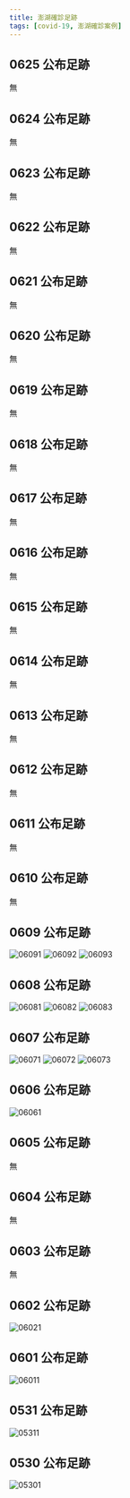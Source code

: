 ```yaml
---
title: 澎湖確診足跡
tags: [covid-19, 澎湖確診案例]
---
```

## 0625 公布足跡
無
## 0624 公布足跡
無
## 0623 公布足跡
無
## 0622 公布足跡
無
## 0621 公布足跡
無
## 0620 公布足跡
無
## 0619 公布足跡
無
## 0618 公布足跡
無
## 0617 公布足跡
無
## 0616 公布足跡
無
## 0615 公布足跡
無
## 0614 公布足跡
無
## 0613 公布足跡
無
## 0612 公布足跡
無
## 0611 公布足跡
無
## 0610 公布足跡
無
## 0609 公布足跡
![06091](https://scontent.ftpe7-2.fna.fbcdn.net/v/t1.6435-9/195420416_4117953964928024_3663588135492582341_n.jpg?_nc_cat=109&ccb=1-3&_nc_sid=730e14&_nc_ohc=Vi_BOa_-HWgAX-yPfLJ&_nc_ht=scontent.ftpe7-2.fna&oh=bb0e99e74bbb2fe9aff13aed7f073f3f&oe=60E4498F)
![06092](https://scontent.ftpe7-4.fna.fbcdn.net/v/t1.6435-9/192603844_4117953974928023_7448700172600927221_n.jpg?_nc_cat=107&ccb=1-3&_nc_sid=730e14&_nc_ohc=sklcm8R3VoUAX8kjb6m&_nc_ht=scontent.ftpe7-4.fna&oh=d9bce9d4f59523a386b243c6b953a1b9&oe=60E574C6)
![06093](https://scontent.ftpe7-4.fna.fbcdn.net/v/t1.6435-9/196586143_4117953918261362_8586133471010716957_n.jpg?_nc_cat=105&ccb=1-3&_nc_sid=730e14&_nc_ohc=jc12hFqmMEUAX97KfH0&_nc_ht=scontent.ftpe7-4.fna&oh=b555f5a202e3de17db3de95830cb9f0f&oe=60E444B9)
## 0608 公布足跡
![06081](https://www.penghu.gov.tw/uploadimg/lawcenter/202106081813300.jpg)
![06082](https://www.penghu.gov.tw/uploadimg/lawcenter/202106081813301.jpg)
![06083](https://www.penghu.gov.tw/uploadimg/lawcenter/202106081813302.jpg)
## 0607 公布足跡
![06071](https://scontent.ftpe8-1.fna.fbcdn.net/v/t1.6435-9/191278134_4112397675483653_468800788666331031_n.jpg?_nc_cat=105&ccb=1-3&_nc_sid=730e14&_nc_ohc=npdD6skkyNsAX8z7Sju&tn=iAodmyEv752TGOIn&_nc_ht=scontent.ftpe8-1.fna&oh=cff73b7797e2a16e3a81360904c8bf87&oe=60E36496)
![06072](https://scontent.ftpe8-2.fna.fbcdn.net/v/t1.6435-9/192235517_4112397632150324_2837565744528496535_n.jpg?_nc_cat=103&ccb=1-3&_nc_sid=730e14&_nc_ohc=4VtzaPfOt8wAX9kCqw9&_nc_ht=scontent.ftpe8-2.fna&oh=8ca04629818736a3404295ae2f2cd0a6&oe=60E44106)
![06073](https://scontent.ftpe8-4.fna.fbcdn.net/v/t1.6435-9/191569406_4112397708816983_1399154821594041501_n.jpg?_nc_cat=104&ccb=1-3&_nc_sid=730e14&_nc_ohc=B-y6bQrCeEMAX999lEz&tn=iAodmyEv752TGOIn&_nc_ht=scontent.ftpe8-4.fna&oh=e0e11b1d1440f24ffe86c5197d8f98c2&oe=60E53CEA)
## 0606 公布足跡
![06061](https://www.penghu.gov.tw/uploadimg/lawcenter/202106061822030.jpg)

## 0605 公布足跡
無

## 0604 公布足跡
無

## 0603 公布足跡
無
## 0602 公布足跡
![06021](https://scontent.ftpe8-2.fna.fbcdn.net/v/t1.6435-9/189507623_4098096880247066_7804545935110219329_n.jpg?_nc_cat=103&ccb=1-3&_nc_sid=730e14&_nc_ohc=O56WKpjR7QYAX9fO8fe&_nc_ht=scontent.ftpe8-2.fna&oh=cb305c587f28c8f3f1c46200907960ed&oe=60DCA780)
## 0601 公布足跡
![06011](https://scontent.ftpe8-2.fna.fbcdn.net/v/t1.6435-9/189673284_4094989923891095_1174084426126667325_n.jpg?_nc_cat=101&ccb=1-3&_nc_sid=730e14&_nc_ohc=OTggT8BRf54AX94j1P8&tn=iAodmyEv752TGOIn&_nc_ht=scontent.ftpe8-2.fna&oh=5610d1380516e228c10d7943cc1e2de5&oe=60DB67E2)
## 0531 公布足跡
![05311](https://scontent.ftpe8-2.fna.fbcdn.net/v/t1.6435-9/187128361_4094381570618597_4977705023590165365_n.jpg?_nc_cat=101&ccb=1-3&_nc_sid=730e14&_nc_ohc=iu6Mg2H4tZgAX_dbrGh&_nc_ht=scontent.ftpe8-2.fna&oh=b6b3b3cfab92a38a162481e290168f86&oe=60DA6B24)
## 0530 公布足跡
![05301](https://scontent.ftpe8-3.fna.fbcdn.net/v/t1.6435-9/187468433_4089043177819103_290263590515498987_n.jpg?_nc_cat=106&ccb=1-3&_nc_sid=730e14&_nc_ohc=N2BE6TF8-uQAX_tPIAO&_nc_ht=scontent.ftpe8-3.fna&oh=49e372126b1d0c24363e6b0c284c1a26&oe=60D7CE0B)
